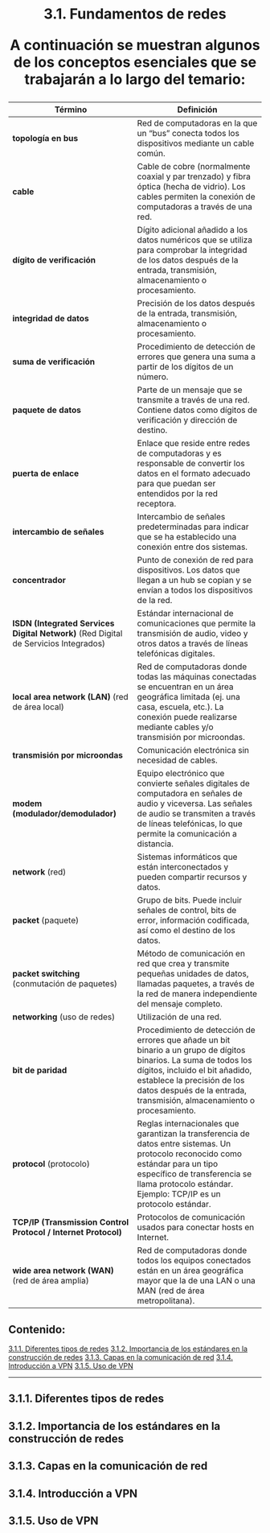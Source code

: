 <h1 align="center">3.1. Fundamentos de redes
<div align="center">

</div>

A continuación se muestran algunos de los conceptos esenciales que se trabajarán a lo largo del temario: 

| **Término** | **Definición** |
|-------------|----------------|
| **topología en bus** | Red de computadoras en la que un “bus” conecta todos los dispositivos mediante un cable común. |
| **cable** | Cable de cobre (normalmente coaxial y par trenzado) y fibra óptica (hecha de vidrio). Los cables permiten la conexión de computadoras a través de una red. |
| **dígito de verificación** | Dígito adicional añadido a los datos numéricos que se utiliza para comprobar la integridad de los datos después de la entrada, transmisión, almacenamiento o procesamiento. |
| **integridad de datos** | Precisión de los datos después de la entrada, transmisión, almacenamiento o procesamiento. |
| **suma de verificación** | Procedimiento de detección de errores que genera una suma a partir de los dígitos de un número. |
| **paquete de datos** | Parte de un mensaje que se transmite a través de una red. Contiene datos como dígitos de verificación y dirección de destino. |
| **puerta de enlace** | Enlace que reside entre redes de computadoras y es responsable de convertir los datos en el formato adecuado para que puedan ser entendidos por la red receptora. |
| **intercambio de señales** | Intercambio de señales predeterminadas para indicar que se ha establecido una conexión entre dos sistemas. |
| **concentrador** | Punto de conexión de red para dispositivos. Los datos que llegan a un hub se copian y se envían a todos los dispositivos de la red. |
| **ISDN (Integrated Services Digital Network)** (Red Digital de Servicios Integrados) | Estándar internacional de comunicaciones que permite la transmisión de audio, video y otros datos a través de líneas telefónicas digitales. |
| **local area network (LAN)** (red de área local) | Red de computadoras donde todas las máquinas conectadas se encuentran en un área geográfica limitada (ej. una casa, escuela, etc.). La conexión puede realizarse mediante cables y/o transmisión por microondas. |
| **transmisión por microondas** | Comunicación electrónica sin necesidad de cables. |
| **modem (modulador/demodulador)** | Equipo electrónico que convierte señales digitales de computadora en señales de audio y viceversa. Las señales de audio se transmiten a través de líneas telefónicas, lo que permite la comunicación a distancia. |
| **network** (red) | Sistemas informáticos que están interconectados y pueden compartir recursos y datos. |
| **packet** (paquete) | Grupo de bits. Puede incluir señales de control, bits de error, información codificada, así como el destino de los datos. |
| **packet switching** (conmutación de paquetes) | Método de comunicación en red que crea y transmite pequeñas unidades de datos, llamadas paquetes, a través de la red de manera independiente del mensaje completo. |
| **networking** (uso de redes) | Utilización de una red. |
| **bit de paridad** | Procedimiento de detección de errores que añade un bit binario a un grupo de dígitos binarios. La suma de todos los dígitos, incluido el bit añadido, establece la precisión de los datos después de la entrada, transmisión, almacenamiento o procesamiento. |
| **protocol** (protocolo) | Reglas internacionales que garantizan la transferencia de datos entre sistemas. Un protocolo reconocido como estándar para un tipo específico de transferencia se llama protocolo estándar. Ejemplo: TCP/IP es un protocolo estándar. |
| **TCP/IP (Transmission Control Protocol / Internet Protocol)** | Protocolos de comunicación usados para conectar hosts en Internet. |
| **wide area network (WAN)** (red de área amplia) | Red de computadoras donde todos los equipos conectados están en un área geográfica mayor que la de una LAN o una MAN (red de área metropolitana). |

## Contenido:

[3.1.1. Diferentes tipos de redes](#3.1.1.-diferentes-tipos-de-redes)
[3.1.2. Importancia de los estándares en la construcción de redes](#3.1.1.-importancia-de-los-estándares-en-la-construcción-de-redes)
[3.1.3. Capas en la comunicación de red](#3.1.3.-capas-en-la-comunicación-de-red)
[3.1.4. Introducción a VPN](#3.1.4.-introducción-a-vpn)
[3.1.5. Uso de VPN](#3.1.4.-uso-de-vpn)


---

## 3.1.1. Diferentes tipos de redes
## 3.1.2. Importancia de los estándares en la construcción de redes
## 3.1.3. Capas en la comunicación de red
## 3.1.4. Introducción a VPN
## 3.1.5. Uso de VPN
